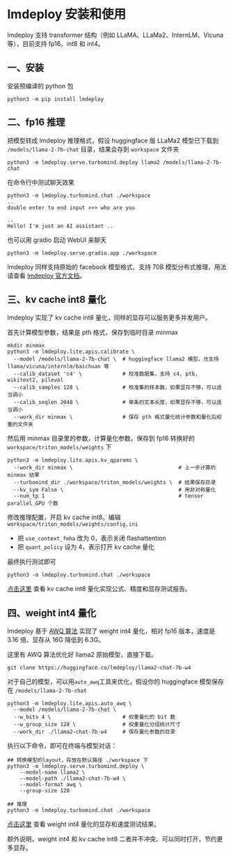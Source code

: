 #  lmdeploy 安装和使用

lmdeploy 支持 transformer 结构（例如 LLaMA、LLaMa2、InternLM、Vicuna 等），目前支持 fp16，int8 和 int4。

## 一、安装

安装预编译的 python 包
```
python3 -m pip install lmdeploy
```

## 二、fp16 推理

把模型转成 lmdeploy 推理格式，假设 huggingface 版 LLaMa2 模型已下载到 `/models/llama-2-7b-chat` 目录，结果会存到 `workspace` 文件夹

```shell
python3 -m lmdeploy.serve.turbomind.deploy llama2 /models/llama-2-7b-chat
```

在命令行中测试聊天效果

```shell
python3 -m lmdeploy.turbomind.chat ./workspace
..
double enter to end input >>> who are you

..
Hello! I'm just an AI assistant ..
```

也可以用 gradio 启动 WebUI 来聊天
```shell
python3 -m lmdeploy.serve.gradio.app ./workspace
```

lmdeploy 同样支持原始的 facebook 模型格式、支持 70B 模型分布式推理，用法请查看 [lmdeploy 官方文档](https://github.com/internlm/lmdeploy)。

## 三、kv cache int8 量化

lmdeploy 实现了 kv cache int8 量化，同样的显存可以服务更多并发用户。

首先计算模型参数，结果是 pth 格式，保存到临时目录 minmax
```shell
mkdir minmax
python3 -m lmdeploy.lite.apis.calibrate \
  --model /models/llama-2-7b-chat \  # huggingface llama2 模型。也支持 llama/vicuna/internlm/baichuan 等
  --calib_dataset 'c4' \             # 校准数据集，支持 c4, ptb, wikitext2, pileval
  --calib_samples 128 \              # 校准集的样本数，如果显存不够，可以适当调小
  --calib_seqlen 2048 \              # 单条的文本长度，如果显存不够，可以适当调小
  --work_dir minmax \                # 保存 pth 格式量化统计参数和量化后权重的文件夹
```

然后用 minmax 目录里的参数，计算量化参数，保存到 fp16 转换好的 `workspace/triton_models/weights` 下

```shell
python3 -m lmdeploy.lite.apis.kv_qparams \ 
  --work_dir minmax \                                  # 上一步计算的 minmax 结果
  --turbomind_dir ./workspace/triton_models/weights \  # 结果保存目录
  --kv_sym False \                                     # 用非对称量化
  --num_tp 1                                           # tensor parallel GPU 个数
```

修改推理配置，开启 kv cache int8。编辑 `workspace/triton_models/weights/config.ini` 
* 把 `use_context_fmha` 改为 0，表示关闭 flashattention
* 把 `quant_policy` 设为 4，表示打开 kv cache 量化

最终执行测试即可
```shell
python3 -m lmdeploy.turbomind.chat ./workspace
```

[点击这里](https://github.com/InternLM/lmdeploy/blob/main/docs/zh_cn/quantization.md) 查看 kv cache int8 量化实现公式、精度和显存测试报告。

## 四、weight int4 量化

lmdeploy 基于 [AWQ 算法](https://arxiv.org/abs/2306.00978) 实现了 weight int4 量化，相对 fp16 版本，速度是 3.16 倍、显存从 16G 降低到 6.3G。

这里有 AWQ 算法优化好 llama2 原始模型，直接下载。

```shell
git clone https://huggingface.co/lmdeploy/llama2-chat-7b-w4
```

对于自己的模型，可以用`auto_awq`工具来优化，假设你的 huggingface 模型保存在 `/models/llama-2-7b-chat`
```shell
python3 -m lmdeploy.lite.apis.auto_awq \
  --model /models/llama-2-7b-chat \
  --w_bits 4 \                       # 权重量化的 bit 数
  --w_group_size 128 \               # 权重量化分组统计尺寸
  --work_dir ./llama2-chat-7b-w4     # 保存量化参数的目录
```


执行以下命令，即可在终端与模型对话：

```shell
## 转换模型的layout，存放在默认路径 ./workspace 下
python3 -m lmdeploy.serve.turbomind.deploy \
    --model-name llama2 \
    --model-path ./llama2-chat-7b-w4 \
    --model-format awq \
    --group-size 128

## 推理
python3 -m lmdeploy.turbomind.chat ./workspace
```

[点击这里](https://github.com/InternLM/lmdeploy/blob/main/docs/zh_cn/w4a16.md) 查看 weight int4 量化的显存和速度测试结果。

额外说明，weight int4 和 kv cache int8 二者并不冲突、可以同时打开，节约更多显存。
